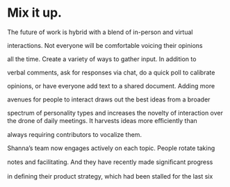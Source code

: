 # Mix it up.

The future of work is hybrid with a blend of in-person and virtual

interactions. Not everyone will be comfortable voicing their opinions

all the time. Create a variety of ways to gather input. In addition to

verbal comments, ask for responses via chat, do a quick poll to calibrate

opinions, or have everyone add text to a shared document. Adding more

avenues for people to interact draws out the best ideas from a broader

spectrum of personality types and increases the novelty of interaction over the drone of daily meetings. It harvests ideas more eﬃciently than

always requiring contributors to vocalize them.

Shanna’s team now engages actively on each topic. People rotate taking

notes and facilitating. And they have recently made signiﬁcant progress

in deﬁning their product strategy, which had been stalled for the last six